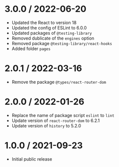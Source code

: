 3.0.0 / 2022-06-20
==================

  * Updated the React to version 18
  * Updated the config of ESLint to 6.0.0
  * Updated packages of `@testing-library`
  * Removed dublicate of the `engines` option
  * Removed package `@testing-library/react-hooks`
  * Added folder `pages`

2.0.1 / 2022-03-16
==================

  * Remove the package `@types/react-router-dom`

2.0.0 / 2022-01-26
==================

  * Replace the name of package script `eslint` to `lint`
  * Update version of `react-router-dom` to 6.2.1
  * Update version of `history` to 5.2.0

1.0.0 / 2021-09-23
==================

  * Initial public release
